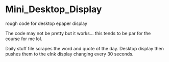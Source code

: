 # Mini_Desktop_Display
 rough code for desktop epaper display

The code may not be pretty but it works... this tends to be par for the course for me lol.

Daily stuff file scrapes the word and quote of the day.
Desktop display then pushes them to the eInk display changing every 30 seconds.

